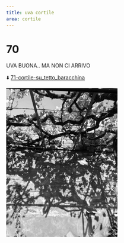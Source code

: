 ```yaml
---
title: uva cortile
area: cortile
---
```

# 70
UVA BUONA.. MA NON CI ARRIVO

⬇️ [71-cortile-su_tetto_baracchina](71-cortile-su_tetto_baracchina.md)

![foto_45](_assets/preview/foto_45.jpg)